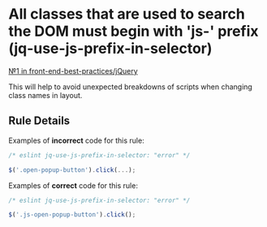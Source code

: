 # All classes that are used to search the DOM must begin with 'js-' prefix (jq-use-js-prefix-in-selector)

[№1 in front-end-best-practices/jQuery](https://github.com/fullstack-development/front-end-best-practices/blob/master/JS/jQuery.md)

This will help to avoid unexpected breakdowns of scripts when changing class names in layout.

## Rule Details

Examples of **incorrect** code for this rule:

```javascript
/* eslint jq-use-js-prefix-in-selector: "error" */

$('.open-popup-button').click(...);
```

Examples of **correct** code for this rule:

```javascript
/* eslint jq-use-js-prefix-in-selector: "error" */

$('.js-open-popup-button').click();
```
